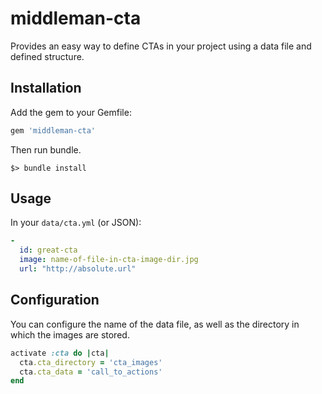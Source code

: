 # middleman-cta

Provides an easy way to define CTAs in your project using a data file and defined structure.

## Installation

Add the gem to your Gemfile:

```ruby
gem 'middleman-cta'
```

Then run bundle.

```
$> bundle install
```

## Usage

In your `data/cta.yml` (or JSON):

```yaml
-
  id: great-cta
  image: name-of-file-in-cta-image-dir.jpg
  url: "http://absolute.url"
```

## Configuration
You can configure the name of the data file, as well as the directory in which the images are stored.

```ruby
activate :cta do |cta|
  cta.cta_directory = 'cta_images'
  cta.cta_data = 'call_to_actions'
end
```
